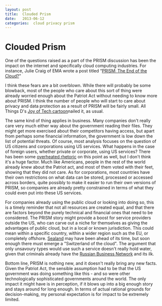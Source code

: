 ```yaml
---
layout: post
title:  Clouded Prism 
date:   2013-06-12 
categories:  cloud privacy prism 
---
```


# Clouded Prism


One of the questions raised as a part of the PRISM discussion has been the impact on the internet and specifically cloud computing industries. For instance, Julie Craig of EMA wrote a post titled “[PRISM: The End of the Cloud?](http://blogs.enterprisemanagement.com/juliecraig/2013/06/10/prism-cloud/)”

I think these fears are a bit overblown. While there will probably be some blowback, most of the people who care about this sort of thing were already worried enough about the Patriot Act without needing to know more about PRISM. I think the number of people who will start to care about privacy and data protection as a result of PRISM will be fairly small. All Things D's [Joy of Tech cartoon](http://allthingsd.com/20130606/the-nsa-has-your-number-comic/)nailed it, as usual.

The same kind of thing applies in business. Many companies don't really care very much either way about the government reading their files. They might get more exercised about their competitors having access, but apart from perhaps some financial information, the government is low down the list of potential threats.
Of course, most analysis focuses on the question of US citizens and corporations using US services. What happens in the case of foreign users, whether private or corporate, using US services? There has been some [overheated rhetoric](http://www.slate.com/articles/technology/technology/2013/06/prism_apple_google_microsoft_how_the_nsa_s_surveillance_program_could_ruin.html) on this point as well, but I don't think it's a huge factor. Much like Americans, people in the rest of the world already knew about the Patriot act, and most of them voted with their feet, showing that they did not care. As for corporations, most countries have their own restrictions on what data can be stored, processed or accessed across borders, quite possibly to make it easier to run their own versions of PRISM, so companies are already pretty constrained in terms of what they could even put into these US services.

For companies already using the public cloud or looking into doing so, this is a timely reminder that not all resources are created equal, and that there are factors beyond the purely technical and financial ones that need to be considered. The PRISM story might provide a boost for service providers outside the US, who can carve out a niche for themselves as giving the advantages of public cloud, but in a local or known jurisdiction. This could mean within a specific country, within a wider region such as the EU, or completely offshore. [Sealand](https://en.wikipedia.org/wiki/Principality_of_Sealand) may have been ahead of its time, but soon enough there must emerge a "Switzerland of the cloud". The argument that only unsavoury types would use such a service doesn't really hold water, given that criminals already have the [Russian Business Network](https://en.wikipedia.org/wiki/Russian_Business_Network) and its ilk.

Bottom line, PRISM is nothing new, and it doesn't really bring any new facts. Given the Patriot Act, the sensible assumption had to be that the US government was doing something like this - and so were other technologically sophisticated governments around the world. The only impact it might have is in perception, if it blows up into a big enough story and stays around for long enough. In terms of actual rational grounds for decision-making, my personal expectation is for impact to be extremely limited.

